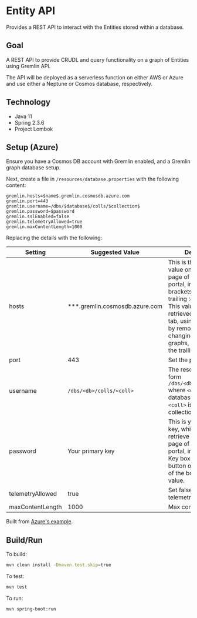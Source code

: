# Entity API

Provides a REST API to interact with the Entities stored within a database.


## Goal

A REST API to provide CRUDL and query functionality on a graph of Entities using Gremlin API.

The API will be deployed as a serverless function on either AWS or Azure and use either a Neptune or Cosmos database, respectively.

## Technology

* Java 11
* Spring 2.3.6
* Project Lombok


## Setup (Azure)

Ensure you have a Cosmos DB account with Gremlin enabled, and a Gremlin graph database 
setup.

Next, create a file in `/resources/database.properties` with the following content:

```properties
gremlin.hosts=$name$.gremlin.cosmosdb.azure.com
gremlin.port=443
gremlin.username=/dbs/$database$/colls/$collection$
gremlin.password=$password
gremlin.sslEnabled=false
gremlin.telemetryAllowed=true 
gremlin.maxContentLength=1000
```

Replacing the details with the following:

 Setting | Suggested Value | Description |
| ------- | --------------- | ----------- |
| hosts   | ***.gremlin.cosmosdb.azure.com | This is the Gremlin URI value on the Overview page of the Azure portal, in square brackets, with the trailing :443/ removed.  This value can also be retrieved from the Keys tab, using the URI value by removing https://, changing documents to graphs, and removing the trailing :443/. |
| port | 443 | Set the port to 443 |
| username | `/dbs/<db>/colls/<coll>` | The resource of the form `/dbs/<db>/colls/<coll>` where `<db>` is your database name and `<coll>` is your collection name. |
| password | Your primary key | This is your primary key, which you can retrieve from the Keys page of the Azure portal, in the Primary Key box. Use the copy button on the left side of the box to copy the value. |
| telemetryAllowed | true | Set false to disable telemetry |
| maxContentLength | 1000 | Max content length. |

Built from [Azure's example](https://github.com/microsoft/spring-data-gremlin).


## Build/Run

To build:
```bash
mvn clean install -Dmaven.test.skip=true
```

To test:
```bash
mvn test
```

To run:
```bash
mvn spring-boot:run
```